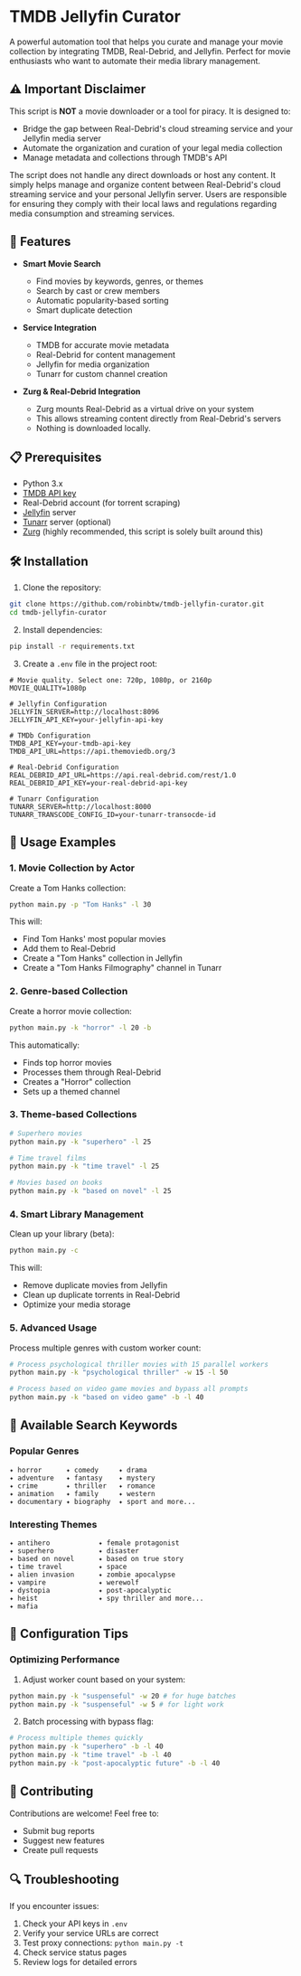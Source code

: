 # TMDB Jellyfin Curator

A powerful automation tool that helps you curate and manage your movie collection by integrating TMDB, Real-Debrid, and Jellyfin. Perfect for movie enthusiasts who want to automate their media library management.

## ⚠️ Important Disclaimer

This script is **NOT** a movie downloader or a tool for piracy. It is designed to:
- Bridge the gap between Real-Debrid's cloud streaming service and your Jellyfin media server
- Automate the organization and curation of your legal media collection
- Manage metadata and collections through TMDB's API

The script does not handle any direct downloads or host any content. It simply helps manage and organize content between Real-Debrid's cloud streaming service and your personal Jellyfin server. Users are responsible for ensuring they comply with their local laws and regulations regarding media consumption and streaming services.

## 🚀 Features

- **Smart Movie Search**
  - Find movies by keywords, genres, or themes
  - Search by cast or crew members
  - Automatic popularity-based sorting
  - Smart duplicate detection

- **Service Integration**
  - TMDB for accurate movie metadata
  - Real-Debrid for content management
  - Jellyfin for media organization
  - Tunarr for custom channel creation

- **Zurg & Real-Debrid Integration**
  - Zurg mounts Real-Debrid as a virtual drive on your system
  - This allows streaming content directly from Real-Debrid's servers
  - Nothing is downloaded locally.


## 📋 Prerequisites

- Python 3.x
- [TMDB API key](https://www.themoviedb.org/settings/api)
- Real-Debrid account (for torrent scraping)
- [Jellyfin](https://github.com/jellyfin/jellyfin) server
- [Tunarr](https://github.com/chrisbenincasa/tunarr) server (optional)
- [Zurg](https://github.com/debridmediamanager/zurg-testing) (highly recommended, this script is solely built around this)


## 🛠️ Installation

1. Clone the repository:
```bash
git clone https://github.com/robinbtw/tmdb-jellyfin-curator.git
cd tmdb-jellyfin-curator
```

2. Install dependencies:
```bash
pip install -r requirements.txt
```

3. Create a `.env` file in the project root:
```env
# Movie quality. Select one: 720p, 1080p, or 2160p
MOVIE_QUALITY=1080p 

# Jellyfin Configuration
JELLYFIN_SERVER=http://localhost:8096
JELLYFIN_API_KEY=your-jellyfin-api-key

# TMDb Configuration
TMDB_API_KEY=your-tmdb-api-key
TMDB_API_URL=https://api.themoviedb.org/3

# Real-Debrid Configuration
REAL_DEBRID_API_URL=https://api.real-debrid.com/rest/1.0
REAL_DEBRID_API_KEY=your-real-debrid-api-key

# Tunarr Configuration
TUNARR_SERVER=http://localhost:8000
TUNARR_TRANSCODE_CONFIG_ID=your-tunarr-transocde-id
```

## 📖 Usage Examples

### 1. Movie Collection by Actor

Create a Tom Hanks collection:
```bash
python main.py -p "Tom Hanks" -l 30
```
This will:
- Find Tom Hanks' most popular movies
- Add them to Real-Debrid
- Create a "Tom Hanks" collection in Jellyfin
- Create a "Tom Hanks Filmography" channel in Tunarr

### 2. Genre-based Collection

Create a horror movie collection:
```bash
python main.py -k "horror" -l 20 -b
```
This automatically:
- Finds top horror movies
- Processes them through Real-Debrid
- Creates a "Horror" collection
- Sets up a themed channel

### 3. Theme-based Collections

```bash
# Superhero movies
python main.py -k "superhero" -l 25

# Time travel films
python main.py -k "time travel" -l 25

# Movies based on books
python main.py -k "based on novel" -l 25
```

### 4. Smart Library Management

Clean up your library (beta):
```bash
python main.py -c
```
This will:
- Remove duplicate movies from Jellyfin
- Clean up duplicate torrents in Real-Debrid
- Optimize your media storage

### 5. Advanced Usage

Process multiple genres with custom worker count:
```bash
# Process psychological thriller movies with 15 parallel workers
python main.py -k "psychological thriller" -w 15 -l 50

# Process based on video game movies and bypass all prompts
python main.py -k "based on video game" -b -l 40
```

## 🎯 Available Search Keywords

### Popular Genres
```
✦ horror      ✦ comedy     ✦ drama
✦ adventure   ✦ fantasy    ✦ mystery
✦ crime       ✦ thriller   ✦ romance
✦ animation   ✦ family     ✦ western
✦ documentary ✦ biography  ✦ sport and more...
```

### Interesting Themes
```
✦ antihero            ✦ female protagonist
✦ superhero           ✦ disaster
✦ based on novel      ✦ based on true story
✦ time travel         ✦ space
✦ alien invasion      ✦ zombie apocalypse
✦ vampire             ✦ werewolf
✦ dystopia            ✦ post-apocalyptic
✦ heist               ✦ spy thriller and more...
✦ mafia              
```

## 🔧 Configuration Tips

### Optimizing Performance

1. Adjust worker count based on your system:
```bash
python main.py -k "suspenseful" -w 20 # for huge batches
python main.py -k "suspenseful" -w 5 # for light work
```

2. Batch processing with bypass flag:
```bash
# Process multiple themes quickly
python main.py -k "superhero" -b -l 40
python main.py -k "time travel" -b -l 40
python main.py -k "post-apocalyptic future" -b -l 40
```

## 🤝 Contributing

Contributions are welcome! Feel free to:
- Submit bug reports
- Suggest new features
- Create pull requests

## 🔍 Troubleshooting

If you encounter issues:
1. Check your API keys in `.env`
2. Verify your service URLs are correct
3. Test proxy connections: `python main.py -t`
4. Check service status pages
5. Review logs for detailed errors
